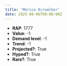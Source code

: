 ```yaml
---
title: 'Merica Airwalker'
date: 2025-08-06T00:00:00Z
---
```

- **RAP**: 1777
- **Value**: -1
- **Demand level**: -1
- **Trend**: -1
- **Projected?**: True
- **Hyped?**: True
- **Rare?**: True
